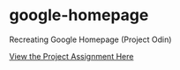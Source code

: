 # google-homepage
Recreating Google Homepage (Project Odin)


[View the Project Assignment Here](http://www.theodinproject.com/web-development-101/html-css)